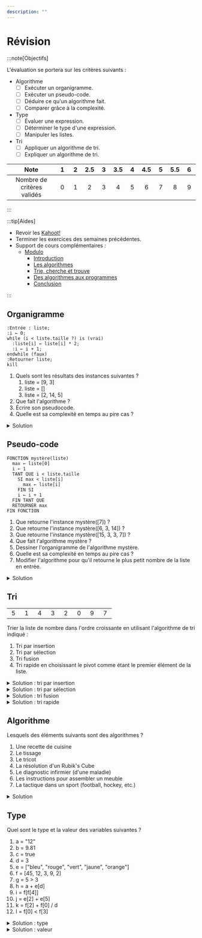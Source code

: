 ```yaml
---
description: ""
---
```


# Révision

:::note[Objectifs]

L'évaluation se portera sur les critères suivants :

- Algorithme
  - [ ] Exécuter un organigramme.
  - [ ] Exécuter un pseudo-code.
  - [ ] Déduire ce qu'un algorithme fait.
  - [ ] Comparer grâce à la complexité.
- Type
  - [ ] Évaluer une expression.
  - [ ] Déterminer le type d'une expression.
  - [ ] Manipuler les listes.
- Tri
  - [ ] Appliquer un algorithme de tri.
  - [ ] Expliquer un algorithme de tri.

|            Note            | &nbsp;1&nbsp; | &nbsp;2&nbsp; | 2.5 | &nbsp;3&nbsp; | 3.5 | &nbsp;4&nbsp; | 4.5 | &nbsp;5&nbsp; | 5.5 | &nbsp;6&nbsp; |
| :------------------------: | :-----------: | :-----------: | :-: | :-----------: | :-: | :-----------: | :-: | :-----------: | :-: | :-----------: |
| Nombre de critères validés |       0       |       1       |  2  |       3       |  4  |       5       |  6  |       7       |  8  |       9       |

:::

:::tip[Aides]

- Revoir les [Kahoot!](https://create.kahoot.it/course/4cc8fe0e-c47d-4f5b-af09-5bda39fbe64a)
- Terminer les exercices des semaines précédentes.
- Support de cours complémentaires :
  - [Modulo](https://apprendre.modulo-info.ch/algo1/intro.html)
    - [Introduction](https://apprendre.modulo-info.ch/algo1/intro.html)
    - [Les algorithmes](https://apprendre.modulo-info.ch/algo1/algorithmes.html)
    - [Trie, cherche et trouve](https://apprendre.modulo-info.ch/algo1/tri.html)
    - [Des algorithmes aux programmes](https://apprendre.modulo-info.ch/algo1/algo-progs.html)
    - [Conclusion](https://apprendre.modulo-info.ch/algo1/conclusion.html)

:::

## Organigramme

```kroki type=plantuml
:Entrée : liste;
:i ← 0;
while (i < liste.taille ?) is (vrai)
  :liste[i] ← liste[i] * 2;
  :i ← i + 1;
endwhile (faux)
:Retourner liste;
kill
```

1. Quels sont les résultats des instances suivantes ?
   1. liste = [9, 3]
   2. liste = []
   3. liste = [2, 14, 5]
2. Que fait l'algorithme ?
3. Écrire son pseudocode.
4. Quelle est sa complexité en temps au pire cas ?

<details>
<summary>Solution</summary>

1. Les résultats des instances sont :
   1. liste = [18, 6]
   2. liste = []
   3. liste = [4, 28, 10]
2. L'algorithme double chaque élément de la liste.
3. Pseudo-code :
   ```plaintext
   FONCTION double(liste)
     i ← 0
     TANT QUE i < liste.taille
       liste[i] ← liste[i] * 2
       i ← i + 1
     FIN TANT QUE
     RETOURNER liste
   FIN FONCTION
   ```
4. La complexité en temps au pire cas est de O(n), car l'algorithme parcourt tous les éléments de la liste avec une boucle `TANT QUE`.

</details>

## Pseudo-code

```
FONCTION mystère(liste)
  max ← liste[0]
  i ← 1
  TANT QUE i < liste.taille
    SI max < liste[i]
      max ← liste[i]
    FIN SI
    i ← i + 1
  FIN TANT QUE
  RETOURNER max
FIN FONCTION
```

1. Que retourne l'instance mystère([7]) ?
2. Que retourne l'instance mystère([6, 3, 14]) ?
3. Que retourne l'instance mystère([15, 3, 3, 7]) ?
4. Que fait l'algorithme mystère ?
5. Dessiner l'organigramme de l'algorithme mystère.
6. Quelle est sa complexité en temps au pire cas ?
7. Modifier l'algorithme pour qu'il retourne le plus petit nombre de la liste en entrée.

<details>
<summary>Solution</summary>

1. 7
2. 14
3. 15
4. L'algorithme mystère retourne le plus grand nombre de la liste en entrée.
5. Organigramme :

```kroki type=plantuml
:Entrée : liste;
:max ← liste[0]\ni ← 1;
while (i < liste.taille ?) is (vrai)
  if (max < liste[i] ?) then (vrai)
    :max ← liste[i];
  endif
  :i ← i + 1;
endwhile (faux)
:Retourner max;
kill
```

6. La complexité en temps au pire cas est de O(n), car l'algorithme parcourt tous les éléments de la liste avec une boucle `TANT QUE`.
7. Pseudo-code :

```plaintext
FONCTION mystère(liste)
  min ← liste[0]
  i ← 1
  TANT QUE i < liste.taille
    SI min > liste[i]
      min ← liste[i]
    FIN SI
    i ← i + 1
  FIN TANT QUE
  RETOURNER min
FIN FONCTION
```

</details>

## Tri

|               |               |               |               |               |               |               |               |
| :-----------: | :-----------: | :-----------: | :-----------: | :-----------: | :-----------: | :-----------: | :-----------: |
| &nbsp;5&nbsp; | &nbsp;1&nbsp; | &nbsp;4&nbsp; | &nbsp;3&nbsp; | &nbsp;2&nbsp; | &nbsp;0&nbsp; | &nbsp;9&nbsp; | &nbsp;7&nbsp; |

Trier la liste de nombre dans l'ordre croissante en utilisant l'algorithme de tri indiqué :

1. Tri par insertion
2. Tri par sélection
3. Tri fusion
4. Tri rapide en choisissant le pivot comme étant le premier élément de la liste.

<details>
<summary>Solution : tri par insertion</summary>

| &nbsp;5&nbsp; | &nbsp;1&nbsp; | &nbsp;4&nbsp; | &nbsp;3&nbsp; | &nbsp;2&nbsp; | &nbsp;0&nbsp; | &nbsp;9&nbsp; | &nbsp;7&nbsp; |
| :-----------: | :-----------: | :-----------: | :-----------: | :-----------: | :-----------: | :-----------: | :-----------: |
|       1       |       5       |       4       |       3       |       2       |       0       |       9       |       7       |
|       1       |       4       |       5       |       3       |       2       |       0       |       9       |       7       |
|       1       |       4       |       3       |       5       |       2       |       0       |       9       |       7       |
|       1       |       3       |       4       |       5       |       2       |       0       |       9       |       7       |
|       1       |       3       |       4       |       2       |       5       |       0       |       9       |       7       |
|       1       |       3       |       2       |       4       |       5       |       0       |       9       |       7       |
|       1       |       2       |       3       |       4       |       5       |       0       |       9       |       7       |
|       1       |       2       |       3       |       4       |       0       |       5       |       9       |       7       |
|       1       |       2       |       3       |       0       |       4       |       5       |       9       |       7       |
|       1       |       2       |       0       |       3       |       4       |       5       |       9       |       7       |
|       1       |       0       |       2       |       3       |       4       |       5       |       9       |       7       |
|       0       |       1       |       2       |       3       |       4       |       5       |       9       |       7       |
|       0       |       1       |       2       |       3       |       4       |       5       |       9       |       9       |

</details>

<details>
<summary>Solution : tri par sélection</summary>

| &nbsp;5&nbsp; | &nbsp;1&nbsp; | &nbsp;4&nbsp; | &nbsp;3&nbsp; | &nbsp;2&nbsp; | &nbsp;0&nbsp; | &nbsp;9&nbsp; | &nbsp;7&nbsp; |
| :-----------: | :-----------: | :-----------: | :-----------: | :-----------: | :-----------: | :-----------: | :-----------: |
|       0       |       1       |       4       |       3       |       2       |       5       |       9       |       7       |
|       0       |       1       |       2       |       3       |       4       |       5       |       9       |       7       |
|       0       |       1       |       2       |       3       |       4       |       5       |       7       |       9       |

</details>

<details>
<summary>Solution : tri fusion</summary>

<table>
  <tbody>
    <tr>
      <td colspan="8">
        <table>
          <tbody>
            <tr>
              <td>5</td>
              <td>1</td>
              <td>4</td>
              <td>3</td>
              <td>2</td>
              <td>0</td>
              <td>9</td>
              <td>7</td>
            </tr>
          </tbody>
        </table>
      </td>
    </tr>
    <tr>
      <td colspan="4">
        <table>
          <tbody>
            <tr>
              <td>5</td>
              <td>1</td>
              <td>4</td>
              <td>3</td>
            </tr>
          </tbody>
        </table>
      </td>
      <td colspan="4">
        <table>
          <tbody>
            <tr>
              <td>2</td>
              <td>0</td>
              <td>9</td>
              <td>7</td>
            </tr>
          </tbody>
        </table>
      </td>
    </tr>
    <tr>
      <td colspan="2">
        <table>
          <tbody>
            <tr>
              <td>5</td>
              <td>1</td>
            </tr>
          </tbody>
        </table>
      </td>
      <td colspan="2">
        <table>
          <tbody>
            <tr>
              <td>4</td>
              <td>3</td>
            </tr>
          </tbody>
        </table>
      </td>
      <td colspan="2">
        <table>
          <tbody>
            <tr>
              <td>2</td>
              <td>0</td>
            </tr>
          </tbody>
        </table>
      </td>
      <td colspan="2">
        <table>
          <tbody>
            <tr>
              <td>9</td>
              <td>7</td>
            </tr>
          </tbody>
        </table>
      </td>
    </tr>
    <tr>
      <td>
        <table>
          <tbody>
            <tr>
              <td>5</td>
            </tr>
          </tbody>
        </table>
      </td>
      <td>
        <table>
          <tbody>
            <tr>
              <td>1</td>
            </tr>
          </tbody>
        </table>
      </td>
      <td>
        <table>
          <tbody>
            <tr>
              <td>4</td>
            </tr>
          </tbody>
        </table>
      </td>
      <td>
        <table>
          <tbody>
            <tr>
              <td>3</td>
            </tr>
          </tbody>
        </table>
      </td>
      <td>
        <table>
          <tbody>
            <tr>
              <td>2</td>
            </tr>
          </tbody>
        </table>
      </td>
      <td>
        <table>
          <tbody>
            <tr>
              <td>0</td>
            </tr>
          </tbody>
        </table>
      </td>
      <td>
        <table>
          <tbody>
            <tr>
              <td>9</td>
            </tr>
          </tbody>
        </table>
      </td>
      <td>
        <table>
          <tbody>
            <tr>
              <td>7</td>
            </tr>
          </tbody>
        </table>
      </td>
    </tr>
    <tr>
      <td colspan="2">
        <table>
          <tbody>
            <tr>
              <td>1</td>
              <td>5</td>
            </tr>
          </tbody>
        </table>
      </td>
      <td colspan="2">
        <table>
          <tbody>
            <tr>
              <td>3</td>
              <td>4</td>
            </tr>
          </tbody>
        </table>
      </td>
      <td colspan="2">
        <table>
          <tbody>
            <tr>
              <td>0</td>
              <td>2</td>
            </tr>
          </tbody>
        </table>
      </td>
      <td colspan="2">
        <table>
          <tbody>
            <tr>
              <td>7</td>
              <td>9</td>
            </tr>
          </tbody>
        </table>
      </td>
    </tr>
    <tr>
      <td colspan="4">
        <table>
          <tbody>
            <tr>
              <td>1</td>
              <td>3</td>
              <td>4</td>
              <td>5</td>
            </tr>
          </tbody>
        </table>
      </td>
      <td colspan="4">
        <table>
          <tbody>
            <tr>
              <td>0</td>
              <td>2</td>
              <td>7</td>
              <td>9</td>
            </tr>
          </tbody>
        </table>
      </td>
    </tr>
    <tr>
      <td colspan="8">
        <table>
          <tbody>
            <tr>
              <td>0</td>
              <td>1</td>
              <td>2</td>
              <td>3</td>
              <td>4</td>
              <td>5</td>
              <td>7</td>
              <td>9</td>
            </tr>
          </tbody>
        </table>
      </td>
    </tr>
  </tbody>
</table>

</details>

<details>
<summary>Solution : tri rapide</summary>

| &nbsp;5&nbsp; | &nbsp;1&nbsp; | &nbsp;4&nbsp; | &nbsp;3&nbsp; | &nbsp;2&nbsp; | &nbsp;0&nbsp; | &nbsp;9&nbsp; | &nbsp;7&nbsp; |
| :-----------: | :-----------: | :-----------: | :-----------: | :-----------: | :-----------: | :-----------: | :-----------: |
|     **5**     |       1       |       4       |       3       |       2       |       0       |       9       |       7       |
|     **0**     |       1       |       4       |       3       |       2       | <ins>5</ins>  |       9       |       7       |
| <ins>0</ins>  |     **1**     |       4       |       3       |       2       | <ins>5</ins>  |       9       |       7       |
| <ins>0</ins>  |     **1**     |       4       |       3       |       2       | <ins>5</ins>  |       9       |       7       |
| <ins>0</ins>  | <ins>1</ins>  |     **4**     |       3       |       2       | <ins>5</ins>  |       9       |       7       |
| <ins>0</ins>  | <ins>1</ins>  |     **2**     |       3       | <ins>4</ins>  | <ins>5</ins>  |       9       |       7       |
| <ins>0</ins>  | <ins>1</ins>  | <ins>2</ins>  |     **3**     | <ins>4</ins>  | <ins>5</ins>  |       9       |       7       |
| <ins>0</ins>  | <ins>1</ins>  | <ins>2</ins>  | <ins>3</ins>  | <ins>4</ins>  | <ins>5</ins>  |     **9**     |       7       |
| <ins>0</ins>  | <ins>1</ins>  | <ins>2</ins>  | <ins>3</ins>  | <ins>4</ins>  | <ins>5</ins>  | <ins>7</ins>  |     **9**     |
| <ins>0</ins>  | <ins>1</ins>  | <ins>2</ins>  | <ins>3</ins>  | <ins>4</ins>  | <ins>5</ins>  | <ins>7</ins>  | <ins>9</ins>  |

En **gras**, les pivots. En <ins>souligné</ins>, les éléments déjà triés.

</details>

## Algorithme

Lesquels des éléments suivants sont des algorithmes ?

1. Une recette de cuisine
2. Le tissage
3. Le tricot
4. La résolution d'un Rubik's Cube
5. Le diagnostic infirmier (d'une maladie)
6. Les instructions pour assembler un meuble
7. La tactique dans un sport (football, hockey, etc.)

<details>
<summary>Solution</summary>

Ce sont tous des algorithmes, car ils décrivent une suite d'étapes à suivre pour atteindre un objectif : https://fr.wikipedia.org/wiki/Algorithme#Algorithmes_dans_la_vie_quotidienne

</details>

## Type

Quel sont le type et la valeur des variables suivantes ?

1. a = "12"
2. b = 9.81
3. c = true
4. d = 3
5. e = ["bleu", "rouge", "vert", "jaune", "orange"]
6. f = [45, 12, 3, 9, 2]
7. g = 5 > 3
8. h = a + e[d]
9. i = f[f[4]]
10. j = e[2] + e[5]
11. k = f[2] + f[0] / d
12. l = f[0] < f[3]

<details>
<summary>Solution : type</summary>

1. a : string
2. b : float
3. c : boolean
4. d : integer
5. e : list (liste de string)
6. f : list (liste d'entiers)
7. g : boolean
8. h : string
9. i : integer
10. j : erreur
11. k : float
12. l : boolean

</details>

<details>
<summary>Solution : valeur</summary>

1. a : "12"
2. b : 9.81
3. c : true
4. d : 3
5. e : ["bleu", "rouge", "vert", "jaune", "orange"]
6. f : [47, 12, 3, 9, 2]
7. g : true
8. h : "12jaune"
9. i : 3
10. j : erreur
11. k : 18.0
12. l : false

</details>
